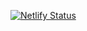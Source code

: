 [![Netlify Status](https://api.netlify.com/api/v1/badges/d796191e-0622-4c79-a88a-1873959f7ffc/deploy-status)](https://app.netlify.com/sites/rwandan/deploys)
